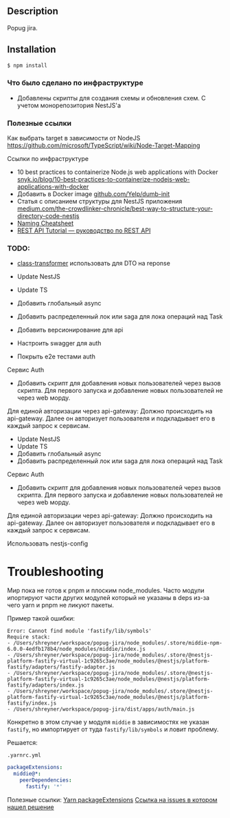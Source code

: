 ## Description

Popug jira.

## Installation

```bash
$ npm install
```

### Что было сделано по инфраструктуре

- Добавлены скрипты для создания схемы и обновления схем. С учетом монорепозитория NestJS'а

### Полезные ссылки

Как выбрать target в зависимости от NodeJS https://github.com/microsoft/TypeScript/wiki/Node-Target-Mapping

Ссылки по инфраструктуре

- 10 best practices to containerize Node.js web applications with
  Docker [snyk.io/blog/10-best-practices-to-containerize-nodejs-web-applications-with-docker](https://snyk.io/blog/10-best-practices-to-containerize-nodejs-web-applications-with-docker/)
- Добавить в Docker image [github.com/Yelp/dumb-init](https://github.com/Yelp/dumb-init)
- Статья с описанием структуры для NestJS
  приложения [medium.com/the-crowdlinker-chronicle/best-way-to-structure-your-directory-code-nestjs](https://medium.com/the-crowdlinker-chronicle/best-way-to-structure-your-directory-code-nestjs-a06c7a641401)
- [Naming Cheatsheet](https://github.com/kettanaito/naming-cheatsheet#naming-functions)
- [REST API Tutorial — руководство по REST API](https://restapitutorial.ru)

### TODO:

- [class-transformer](https://github.com/typestack/class-transformer) использовать для DTO на reponse

- Update NestJS
- Update TS
- Добавить глобальный async
- Добавить распределенный лок или saga для лока операций над Task
- Добавить версионирование для api
- Настроить swagger для auth
- Покрыть e2e тестами auth

Сервис Auth

- Добавить скрипт для добавления новых пользователей через вызов скрипта. Для первого запуска и добавление новых пользователей не через web морду.

Для единой авторизации через api-gateway:
Должно происходить на api-gateway. Далее он авторизует пользователя и подкладывает его в каждый запрос к сервисам.

- Update NestJS
- Update TS
- Добавить глобальный async
- Добавить распределенный лок или saga для лока операций над Task

Сервис Auth

- Добавить скрипт для добавления новых пользователей через вызов скрипта. Для первого запуска и добавление новых пользователей не через web морду.

Для единой авторизации через api-gateway:
Должно происходить на api-gateway. Далее он авторизует пользователя и подкладывает его в каждый запрос к сервисам.

Использовать nestjs-config

# Troubleshooting

Мир пока не готов к pnpm и плоским node_modules.
Часто модули ипортируют части других модулей который не указаны в deps из-за чего yarn и pnpm не ликуют пакеты.

Пример такой ошибки:

```text
Error: Cannot find module 'fastify/lib/symbols'
Require stack:
- /Users/shreyner/workspace/popug-jira/node_modules/.store/middie-npm-6.0.0-4edfb178b4/node_modules/middie/index.js
- /Users/shreyner/workspace/popug-jira/node_modules/.store/@nestjs-platform-fastify-virtual-1c9265c3ae/node_modules/@nestjs/platform-fastify/adapters/fastify-adapter.js
- /Users/shreyner/workspace/popug-jira/node_modules/.store/@nestjs-platform-fastify-virtual-1c9265c3ae/node_modules/@nestjs/platform-fastify/adapters/index.js
- /Users/shreyner/workspace/popug-jira/node_modules/.store/@nestjs-platform-fastify-virtual-1c9265c3ae/node_modules/@nestjs/platform-fastify/index.js
- /Users/shreyner/workspace/popug-jira/dist/apps/auth/main.js
```

Конкретно в этом случае у модуля `middie` в зависимостях не указан `fastify`, но импортирует от туда `fastify/lib/symbols` и ловит проблему.

Решается:

`.yarnrc.yml`

```yaml
packageExtensions:
  middie@*:
    peerDependencies:
      fastify: '*'
```

Полезные ссылки:
[Yarn packageExtensions](https://yarnpkg.com/configuration/yarnrc#packageExtensions)
[Ссылка на issues в котором нашел решение](https://github.com/fastify/fastify-swagger/issues/220#issuecomment-581905878)
